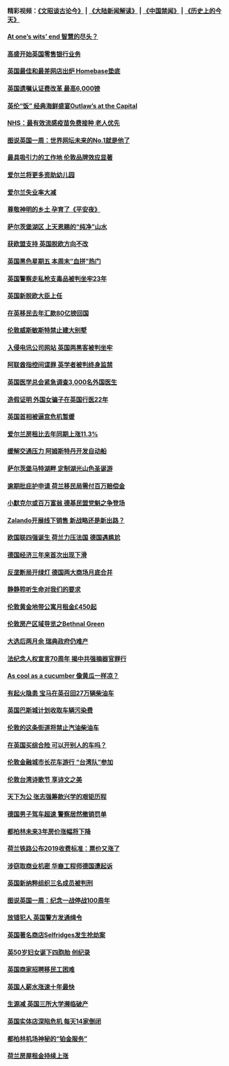 #### 精彩视频：[《文昭谈古论今》](https://github.com/gfw-breaker/wenzhao/blob/master/README.md?t=11250032) | [《大陆新闻解读》](https://github.com/gfw-breaker/ntdtv-comedy/blob/master/README.md?t=11250032) | [《中国禁闻》](https://github.com/gfw-breaker/ntdtv-news/blob/master/README.md?t=11250032) | [《历史上的今天》](https://github.com/gfw-breaker/today-in-history/blob/master/README.md?t=11250032) 

#### [At one’s wits’ end 智慧的尽头？](../pages/nsc974/n10871446.md?t=11250032) 

#### [高盛开始英国零售银行业务](../pages/nsc974/n10871431.md?t=11250032) 

#### [英国最佳和最差网店出炉 Homebase垫底](../pages/nsc974/n10871402.md?t=11250032) 

#### [英国遗嘱认证费改革 最高6,000镑](../pages/nsc974/n10871381.md?t=11250032) 

#### [英伦“饭” 经典海鲜盛宴Outlaw’s at the Capital](../pages/nsc974/n10871348.md?t=11250032) 

#### [NHS：最有效流感疫苗免费接种 老人优先](../pages/nsc974/n10871342.md?t=11250032) 

#### [图说英国一周：世界网坛未来的No.1就是他了](../pages/nsc974/n10871298.md?t=11250032) 

#### [最具吸引力的工作地 伦敦品牌效应显著](../pages/nsc974/n10871267.md?t=11250032) 

#### [爱尔兰将更多资助幼儿园](../pages/nsc974/n10870662.md?t=11250032) 

#### [爱尔兰失业率大减](../pages/nsc974/n10870646.md?t=11250032) 

#### [尊敬神明的乡土 孕育了《平安夜》](../pages/nsc974/n10870591.md?t=11250032) 

#### [萨尔茨堡湖区 上天恩赐的“纯净”山水](../pages/nsc974/n10870541.md?t=11250032) 

#### [获欧盟支持 英国脱欧方向不改](../pages/nsc974/n10868925.md?t=11250032) 

#### [英国黑色星期五 本周末“血拼”热门](../pages/nsc974/n10869011.md?t=11250032) 

#### [英国警察走私枪支毒品被判坐牢23年](../pages/nsc974/n10869001.md?t=11250032) 

#### [英国新脱欧大臣上任](../pages/nsc974/n10868995.md?t=11250032) 

#### [在英移民去年汇款80亿镑回国](../pages/nsc974/n10868991.md?t=11250032) 

#### [伦敦威斯敏斯特禁止建大别墅](../pages/nsc974/n10868984.md?t=11250032) 

#### [入侵电讯公司网站 英国两黑客被判坐牢](../pages/nsc974/n10868975.md?t=11250032) 

#### [阿联酋指控间谍罪 英学者被判终身监禁](../pages/nsc974/n10868962.md?t=11250032) 

#### [英国医学总会紧急调查3,000名外国医生](../pages/nsc974/n10868955.md?t=11250032) 

#### [造假证明 外国女骗子在英国行医22年](../pages/nsc974/n10868930.md?t=11250032) 

#### [英国首相被逼宫危机暂缓](../pages/nsc974/n10868928.md?t=11250032) 

#### [爱尔兰房租比去年同期上涨11.3%](../pages/nsc974/n10868324.md?t=11250032) 

#### [缓解交通压力 阿姆斯特丹开发自动船](../pages/nsc974/n10868300.md?t=11250032) 

#### [萨尔茨堡马特湖畔 定制湖光山色圣诞游](../pages/nsc974/n10866159.md?t=11250032) 

#### [逾期批庇护申请 荷兰移民局需付百万赔偿金](../pages/nsc974/n10865847.md?t=11250032) 

#### [小默克尔或百万富翁 德基民盟党魁之争登场](../pages/nsc974/n10865739.md?t=11250032) 

#### [Zalando开展线下销售 新战略还是新出路？](../pages/nsc974/n10866031.md?t=11250032) 

#### [欧国联四强诞生 荷兰力压法国 德国遇尴尬](../pages/nsc974/n10865510.md?t=11250032) 

#### [德国经济三年来首次出现下滑](../pages/nsc974/n10864011.md?t=11250032) 

#### [反垄断局开绿灯 德国两大商场月底合并](../pages/nsc974/n10864060.md?t=11250032) 

#### [静静聆听生命对我们的要求](../pages/nsc974/n10863738.md?t=11250032) 

#### [伦敦黄金地带公寓月租金£450起](../pages/nsc974/n10861788.md?t=11250032) 

#### [伦敦房产区域导览之Bethnal Green](../pages/nsc974/n10862184.md?t=11250032) 

#### [大选后两月余 瑞典政府仍难产](../pages/nsc974/n10861579.md?t=11250032) 

#### [法纪念人权宣言70周年 揭中共强摘器官罪行](../pages/nsc974/n10860106.md?t=11250032) 

#### [As cool as a cucumber 像黄瓜一样凉？](../pages/nsc974/n10859489.md?t=11250032) 

#### [有起火隐患 宝马在英召回27万辆柴油车](../pages/nsc974/n10859484.md?t=11250032) 

#### [英国巴斯城计划收取车辆污染费](../pages/nsc974/n10859479.md?t=11250032) 

#### [伦敦的这条街道将禁止汽油柴油车](../pages/nsc974/n10859470.md?t=11250032) 

#### [在英国买综合险 可以开别人的车吗？](../pages/nsc974/n10859464.md?t=11250032) 

#### [伦敦金融城市长花车游行 “台湾队”参加](../pages/nsc974/n10858774.md?t=11250032) 

#### [伦敦台湾诗歌节 享诗文之美](../pages/nsc974/n10858757.md?t=11250032) 

#### [天下为公 张志强筹款兴学的艰钜历程](../pages/nsc974/n10858732.md?t=11250032) 

#### [德国男子驾车超速 警察居然撤销罚单](../pages/nsc974/n10856259.md?t=11250032) 

#### [都柏林未来3年房价涨幅将下降](../pages/nsc974/n10856230.md?t=11250032) 

#### [荷兰铁路公布2019收费标准：票价又涨了](../pages/nsc974/n10856218.md?t=11250032) 

#### [涉窃取商业机密 华裔工程师德国遭起诉](../pages/nsc974/n10854819.md?t=11250032) 

#### [英国新纳粹组织三名成员被判刑](../pages/nsc974/n10854209.md?t=11250032) 

#### [图说英国一周：纪念一战停战100周年](../pages/nsc974/n10854258.md?t=11250032) 

#### [放错犯人 英国警方发通缉令](../pages/nsc974/n10854253.md?t=11250032) 

#### [英国著名商店Selfridges发生抢劫案](../pages/nsc974/n10854242.md?t=11250032) 

#### [英50岁妇女诞下四胞胎 创纪录](../pages/nsc974/n10854237.md?t=11250032) 

#### [英国商家招聘移民工困难](../pages/nsc974/n10854233.md?t=11250032) 

#### [英国人薪水涨速十年最快](../pages/nsc974/n10854228.md?t=11250032) 

#### [生源减 英国三所大学濒临破产](../pages/nsc974/n10854219.md?t=11250032) 

#### [英国实体店深陷危机 每天14家倒闭](../pages/nsc974/n10854195.md?t=11250032) 

#### [都柏林机场神秘的“铂金服务”](../pages/nsc974/n10853840.md?t=11250032) 

#### [荷兰房屋租金持续上涨](../pages/nsc974/n10853784.md?t=11250032) 

